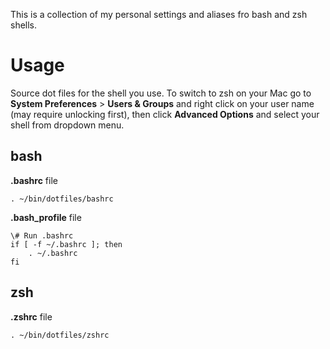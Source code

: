 This is a collection of my personal settings and aliases fro bash and zsh shells.

Usage
=====

Source dot files for the shell you use. To switch to zsh on your Mac go to **System Preferences** > **Users & Groups** and right click on your user name (may require unlocking first), then click **Advanced Options** and select your shell from dropdown menu. 

bash
----

**.bashrc** file

    . ~/bin/dotfiles/bashrc

**.bash_profile** file

    \# Run .bashrc
    if [ -f ~/.bashrc ]; then
        . ~/.bashrc
    fi

zsh
---

**.zshrc** file

    . ~/bin/dotfiles/zshrc